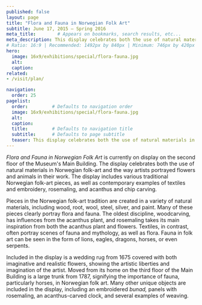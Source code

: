 ```yaml
---
published: false
layout: page
title: "Flora and Fauna in Norwegian Folk Art"
subtitle: June 17, 2015 – Spring 2016
meta_title:        # Appears on bookmarks, search results, etc...
meta_description: This display celebrates both the use of natural materials in Norwegian folk-art and the way artists portrayed flowers and animals in their work. 
# Ratio: 16:9 | Recommended: 1492px by 840px | Minimum: 746px by 420px
hero:
  image: 16x9/exhibitions/special/flora-fauna.jpg
  alt:
  caption:
related:
- /visit/plan/

navigation:
  order: 25
pagelist:
  order:         # Defaults to navigation order
  image: 16x9/exhibitions/special/flora-fauna.jpg
  alt:
  caption: 
  title:         # Defaults to navigation title
  subtitle:      # Defaults to page subtitle
  teaser: This display celebrates both the use of natural materials in Norwegian folk-art and the way artists portrayed flowers and animals in their work. 
---
```

_Flora and Fauna in Norwegian Folk Art_ is currently on display on the second floor of the Museum's Main Building. The display celebrates both the use of natural materials in Norwegian folk-art and the way artists portrayed flowers and animals in their work. The display includes various traditional Norwegian folk-art pieces, as well as contemporary examples of textiles and embroidery, rosemaling, and acanthus and chip carving. 

Pieces in the Norwegian folk-art tradition are created in a variety of natural materials, including wood, root, wool, steel, silver, and paint. Many of these pieces clearly portray flora and fauna. The oldest discipline, woodcarving, has influences from the acanthus plant, and rosemaling takes its main inspiration from both the acanthus plant and flowers. Textiles, in contrast, often portray scenes of fauna and mythology, as well as flora. Fauna in folk art can be seen in the form of lions, eagles, dragons, horses, or even serpents. 

Included in the display is a wedding rug from 1675 covered with both imaginative and realistic flowers, showing the artistic liberties and imagination of the artist. Moved from its home on the third floor of the Main Building is a large trunk from 1787, signifying the importance of fauna, particularly horses, in Norwegian folk art. Many other unique objects are included in the display, including an embroidered _bunad,_ panels with rosemaling, an acanthus-carved clock, and several examples of weaving.